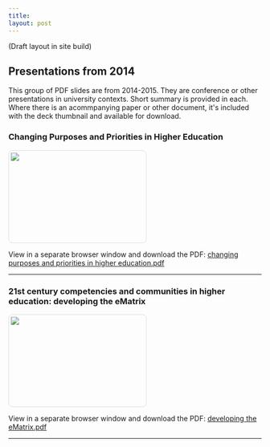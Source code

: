 ```yaml
---
title: 
layout: post
---
```



(Draft layout in site build)

## Presentations from 2014
This group of PDF slides are from 2014-2015. They are conference or other presentations in university contexts. Short summary is provided in each. Where there is an acommpanying paper or other document, it's included with the deck thumbnail and available for download.



### Changing Purposes and Priorities in Higher Education

<!-- <div style="margin: 5px 0 10px 0; border: 1px solid #ddd; border-radius: 8px; width:400px; height: 250px; overflow: hidden;"><object data="../../../assets/slides/changing-purposes-_-priorities-for-higher-education.pdf" allowfullscreen allowPresent width="100%" height="100%" type='application/pdf'><p>It appears you don't have a PDF plugin for this browser.
     No problem, you can still <a href="../../../assets/slides/changing-purposes-_-priorities-for-higher-education.pdf">download the PDF file.</a></p></object>
</div> -->



<div style="margin: 5px 0 10px 0; padding: 4px 4px 4px 4px; border: 1px solid #ddd; border-radius: 8px; width:265px; height: 175px; overflow: hidden;"><a href="../../../assets/slides/changing-purposes-_-priorities-for-higher-education.pdf" alt-text="click to view" title="click to view"><img src="../../../assets/images/slidedeck-thumbs-each-37.png" /></a></div>


View in a separate browser window and download the PDF: [changing purposes and priorities in higher education.pdf](../../../assets/slides/changing-purposes-_-priorities-for-higher-education.pdf)

---


### 21st century competencies and communities in higher education: developing the eMatrix

<div style="margin: 5px 0 10px 0; padding: 4px 4px 4px 4px; border: 1px solid #ddd; border-radius: 8px; width:265px; height: 175px; overflow: hidden;"><a href="../../../assets/slides/21c-ematrix.pdf" alt-text="click to view" title="click to view"><img src="../../../assets/images/slidedeck-thumbs-each-21.png" /></a></div>


View in a separate browser window and download the PDF: [developing the eMatrix.pdf](../../../assets/slides/21c-ematrix.pdf)








---

